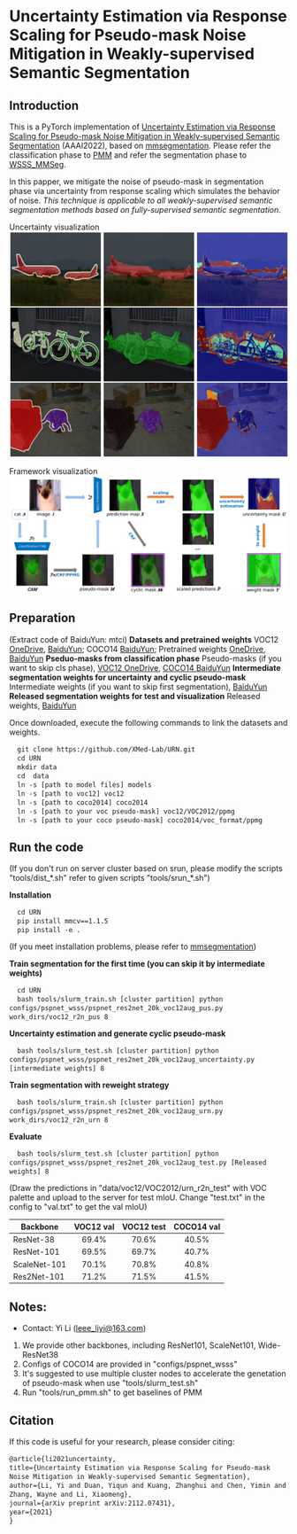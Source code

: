 # Uncertainty Estimation via Response Scaling for Pseudo-mask Noise Mitigation in Weakly-supervised Semantic Segmentation

## Introduction

This is a PyTorch implementation of [Uncertainty Estimation via Response Scaling for Pseudo-mask Noise Mitigation in Weakly-supervised Semantic Segmentation](https://arxiv.org/abs/2112.07431) (AAAI2022), based on [mmsegmentation](https://github.com/open-mmlab/mmsegmentation). Please refer the classification phase to [PMM](https://github.com/Eli-YiLi/PMM) and refer the segmentation phase to [WSSS_MMSeg](https://github.com/Eli-YiLi/WSSS_MMSeg).

In this papper, we mitigate the noise of pseudo-mask in segmentation phase via uncertainty from response scaling which simulates the behavior of noise. *This technique is applicable to all weakly-supervised semantic segmentation methods based on fully-supervised semantic segmentation*.

Uncertainty visualization
![uncertainty visualization](resources/uncertainty_vis.png)

Framework visualization
![framework visualization](resources/process.png)

## Preparation
(Extract code of BaiduYun: mtci)
**Datasets and pretrained weights**
VOC12 [OneDrive](https://1drv.ms/f/s!Agn5nXKXMkK5aigB0g238YxuTxs), [BaiduYun](https://pan.baidu.com/s/1GL3zXZuapuXmH9E7Xy8-Fg);
COCO14 [BaiduYun](https://pan.baidu.com/s/1GL3zXZuapuXmH9E7Xy8-Fg);
Pretrained weights [OneDrive](https://1drv.ms/f/s!Agn5nXKXMkK5aigB0g238YxuTxs), [BaiduYun](https://pan.baidu.com/s/1GL3zXZuapuXmH9E7Xy8-Fg)
**Pseduo-masks from classification phase**
Pseudo-masks (if you want to skip cls phase), [VOC12 OneDrive](https://onedrive.live.com/?authkey=%21ACgB0g238YxuTxs&cid=B9423297729DF909&id=B9423297729DF909%21110&parId=B9423297729DF909%21109&o=OneUp), [COCO14 BaiduYun](https://pan.baidu.com/s/1GL3zXZuapuXmH9E7Xy8-Fg)
**Intermediate segmentation weights for uncertainty and cyclic pseudo-mask**
Intermediate weights (if you want to skip first segmentation), [BaiduYun](https://pan.baidu.com/s/1GL3zXZuapuXmH9E7Xy8-Fg)
**Released segmentation weights for test and visualization**
Released weights, [BaiduYun](https://pan.baidu.com/s/1GL3zXZuapuXmH9E7Xy8-Fg)

Once downloaded, execute the following commands to link the datasets and weights.

  ```shell
    git clone https://github.com/XMed-Lab/URN.git
    cd URN
    mkdir data
    cd  data
    ln -s [path to model files] models
    ln -s [path to voc12] voc12
    ln -s [path to coco2014] coco2014
    ln -s [path to your voc pseudo-mask] voc12/VOC2012/ppmg
    ln -s [path to your coco pseudo-mask] coco2014/voc_format/ppmg
  ```
## Run the code
(If you don't run on server cluster based on srun, please modify the scripts "tools/dist_\*.sh" refer to given scripts "tools/srun_\*.sh")

**Installation**
  ```shell
    cd URN
    pip install mmcv==1.1.5
    pip install -e .
  ```
(If you meet installation problems, please refer to [mmsegmentation](https://github.com/open-mmlab/mmsegmentation/blob/master/docs/get_started.md#installation))

**Train segmentation for the first time (you can skip it by intermediate weights)**
  ```shell
    cd URN
    bash tools/slurm_train.sh [cluster partition] python configs/pspnet_wsss/pspnet_res2net_20k_voc12aug_pus.py work_dirs/voc12_r2n_pus 8
  ```

**Uncertainty estimation and generate cyclic pseudo-mask**
  ```shell
    bash tools/slurm_test.sh [cluster partition] python configs/pspnet_wsss/pspnet_res2net_20k_voc12aug_uncertainty.py [intermediate weights] 8
  ```
    
**Train segmentation with reweight strategy**
  ```shell
    bash tools/slurm_train.sh [cluster partition] python configs/pspnet_wsss/pspnet_res2net_20k_voc12aug_urn.py work_dirs/voc12_r2n_urn 8
  ```

**Evaluate**
  ```shell
    bash tools/slurm_test.sh [cluster partition] python configs/pspnet_wsss/pspnet_res2net_20k_voc12aug_test.py [Released weights] 8 
  ```

(Draw the predictions in "data/voc12/VOC2012/urn_r2n_test" with VOC palette and upload to the server for test mIoU. Change "test.txt" in the config to "val.txt" to get the val mIoU)

| Backbone    | VOC12 val   | VOC12 test    | COCO14 val   |
| ---------- | :-----------:  | :-----------: | :-----------:  |
| ResNet-38    | 69.4%   | 70.6%     | 40.5%   |
| ResNet-101    | 69.5%   | 69.7%     | 40.7%   |
| ScaleNet-101    | 70.1%   | 70.8%     | 40.8%   |
| Res2Net-101    | 71.2%   | 71.5%     | 41.5%   |

## Notes:
* Contact: Yi Li (leee_liyi@163.com)

1. We provide other backbones, including ResNet101, ScaleNet101, Wide-ResNet38
2. Configs of COCO14 are provided in "configs/pspnet_wsss"
3. It's suggested to use multiple cluster nodes to accelerate the genetation of pseudo-mask when use "tools/slurm_test.sh"
4. Run "tools/run_pmm.sh" to get baselines of PMM

## Citation
If this code is useful for your research, please consider citing:
  ```shell
@article{li2021uncertainty,
  title={Uncertainty Estimation via Response Scaling for Pseudo-mask Noise Mitigation in Weakly-supervised Semantic Segmentation},
  author={Li, Yi and Duan, Yiqun and Kuang, Zhanghui and Chen, Yimin and Zhang, Wayne and Li, Xiaomeng},
  journal={arXiv preprint arXiv:2112.07431},
  year={2021}
}
  ```
